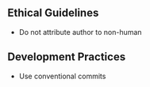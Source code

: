 ## Ethical Guidelines

- Do not attribute author to non-human

## Development Practices

- Use conventional commits